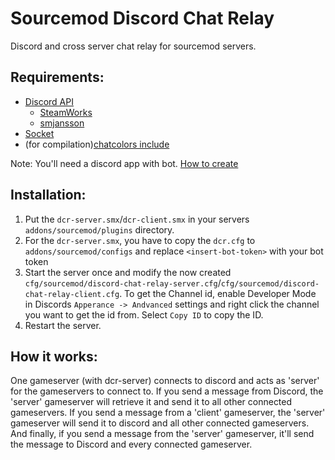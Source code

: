 # Sourcemod Discord Chat Relay
Discord and cross server chat relay for sourcemod servers.

Requirements:
------
* [Discord API](https://github.com/Deathknife/sourcemod-discord)
  * [SteamWorks](https://forums.alliedmods.net/showthread.php?t=229556)
  * [smjansson](https://forums.alliedmods.net/showthread.php?t=184604)
* [Socket](https://forums.alliedmods.net/showthread.php?t=67640)
* (for compilation)[chatcolors include](https://github.com/PaxPlay/chatcolors-include)

Note: You'll need a discord app with bot. [How to create](https://github.com/Deathknife/sourcemod-discord/wiki/Setting-up-a-Bot-Account)

Installation:
------
1. Put the `dcr-server.smx`/`dcr-client.smx` in your servers `addons/sourcemod/plugins` directory.
2. For the `dcr-server.smx`, you have to copy the `dcr.cfg` to `addons/sourcemod/configs` and replace `<insert-bot-token>` with your bot token
3. Start the server once and modify the now created `cfg/sourcemod/discord-chat-relay-server.cfg`/`cfg/sourcemod/discord-chat-relay-client.cfg`. To get the Channel id, enable Developer Mode in Discords `Apperance -> Andvanced` settings and right click the channel you want to get the id from. Select `Copy ID` to copy the ID.
4. Restart the server.

How it works:
------
One gameserver (with dcr-server) connects to discord and acts as 'server' for the gameservers to connect to. If you send a message from Discord, the 'server' gameserver will retrieve it and send it to all other connected gameservers. If you send a message from a 'client' gameserver, the 'server' gameserver will send it to discord and all other connected gameservers. And finally, if you send a message from the 'server' gameserver, it'll send the message to Discord and every connected gameserver.